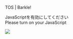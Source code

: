 TOS | Barkle!

JavaScriptを有効にしてください  
Please turn on your JavaScript

![](/static-assets/splash.png?1732431337459)